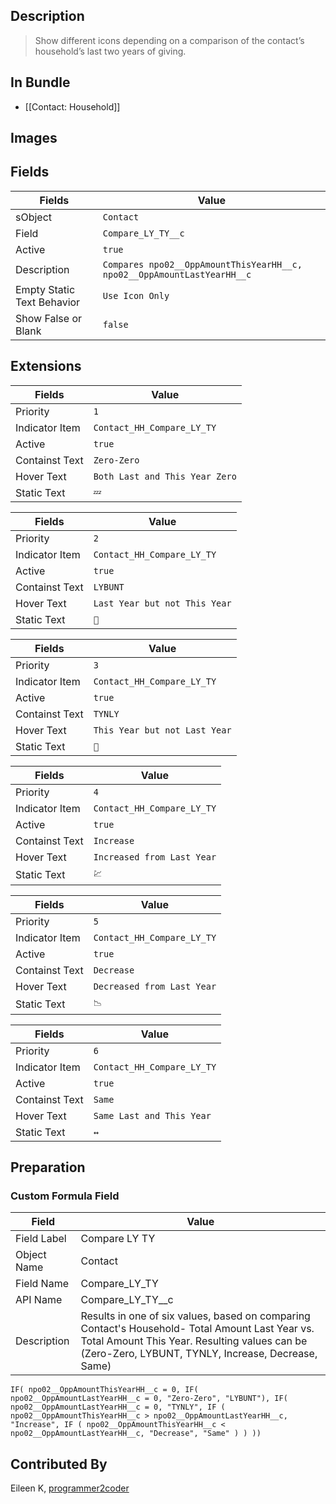 ## Description
> Show different icons depending on a comparison of the contact’s household’s last two years of giving.

## In Bundle
* [[Contact: Household]]

## Images 

## Fields

| Fields | Value 
|-----------|-----------|
|sObject|`Contact`
|Field|`Compare_LY_TY__c`
|Active|`true`
|Description|`Compares npo02__OppAmountThisYearHH__c, npo02__OppAmountLastYearHH__c`
|Empty Static Text Behavior|`Use Icon Only`
|Show False or Blank|`false`

## Extensions

| Fields | Value 
|-----------|-----------|
|Priority|`1`
|Indicator Item|`Contact_HH_Compare_LY_TY`
|Active|`true`
|Containst Text|`Zero-Zero`
|Hover Text|`Both Last and This Year Zero`
|Static Text|`💤`

| Fields | Value 
|-----------|-----------|
|Priority|`2`
|Indicator Item|`Contact_HH_Compare_LY_TY`
|Active|`true`
|Containst Text|`LYBUNT`
|Hover Text|`Last Year but not This Year`
|Static Text|`🔻`

| Fields | Value 
|-----------|-----------|
|Priority|`3`
|Indicator Item|`Contact_HH_Compare_LY_TY`
|Active|`true`
|Containst Text|`TYNLY`
|Hover Text|`This Year but not Last Year`
|Static Text|`🐣`

| Fields | Value 
|-----------|-----------|
|Priority|`4`
|Indicator Item|`Contact_HH_Compare_LY_TY`
|Active|`true`
|Containst Text|`Increase`
|Hover Text|`Increased from Last Year`
|Static Text|`💹`

| Fields | Value 
|-----------|-----------|
|Priority|`5`
|Indicator Item|`Contact_HH_Compare_LY_TY`
|Active|`true`
|Containst Text|`Decrease`
|Hover Text|`Decreased from Last Year`
|Static Text|`📉`

| Fields | Value 
|-----------|-----------|
|Priority|`6`
|Indicator Item|`Contact_HH_Compare_LY_TY`
|Active|`true`
|Containst Text|`Same`
|Hover Text|`Same Last and This Year`
|Static Text|`↔`

## Preparation

### Custom Formula Field

| Field | Value 
|-----------|-----------|				
|Field Label	|Compare LY TY	
|Object Name	|Contact
|Field Name 	|Compare_LY_TY		 
|API Name	|Compare_LY_TY__c		 
|Description 	|Results in one of six values, based on comparing Contact's Household- Total Amount Last Year vs. Total Amount This Year. Resulting values can be (Zero-Zero, LYBUNT, TYNLY, Increase, Decrease, Same)

`IF( npo02__OppAmountThisYearHH__c = 0, IF( npo02__OppAmountLastYearHH__c = 0, "Zero-Zero", "LYBUNT"), IF( npo02__OppAmountLastYearHH__c = 0, "TYNLY", IF ( npo02__OppAmountThisYearHH__c > npo02__OppAmountLastYearHH__c, "Increase", IF ( npo02__OppAmountThisYearHH__c < npo02__OppAmountLastYearHH__c, "Decrease", "Same" ) ) ))`


## Contributed By
Eileen K, [programmer2coder](https://github.com/programmer2coder)